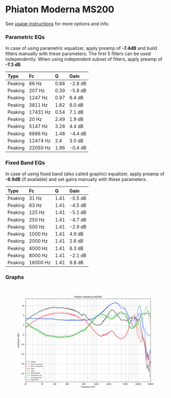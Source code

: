 # Phiaton Moderna MS200
See [usage instructions](https://github.com/jaakkopasanen/AutoEq#usage) for more options and info.

### Parametric EQs
In case of using parametric equalizer, apply preamp of **-7.4dB** and build filters manually
with these parameters. The first 5 filters can be used independently.
When using independent subset of filters, apply preamp of **-7.3 dB**.

| Type    | Fc       |    Q | Gain    |
|:--------|:---------|:-----|:--------|
| Peaking | 66 Hz    | 0.88 | -2.8 dB |
| Peaking | 207 Hz   | 0.39 | -5.8 dB |
| Peaking | 1247 Hz  | 0.97 | 6.4 dB  |
| Peaking | 3811 Hz  | 1.82 | 6.0 dB  |
| Peaking | 17431 Hz | 0.54 | 7.1 dB  |
| Peaking | 20 Hz    | 2.49 | 1.9 dB  |
| Peaking | 5147 Hz  | 3.28 | 4.4 dB  |
| Peaking | 6886 Hz  | 1.48 | -4.4 dB |
| Peaking | 12474 Hz | 2.4  | 3.0 dB  |
| Peaking | 22050 Hz | 1.96 | -0.4 dB |

### Fixed Band EQs
In case of using fixed band (also called graphic) equalizer, apply preamp of **-9.9dB**
(if available) and set gains manually with these parameters.

| Type    | Fc       |    Q | Gain    |
|:--------|:---------|:-----|:--------|
| Peaking | 31 Hz    | 1.41 | -0.5 dB |
| Peaking | 63 Hz    | 1.41 | -4.5 dB |
| Peaking | 125 Hz   | 1.41 | -5.1 dB |
| Peaking | 250 Hz   | 1.41 | -4.7 dB |
| Peaking | 500 Hz   | 1.41 | -2.9 dB |
| Peaking | 1000 Hz  | 1.41 | 4.9 dB  |
| Peaking | 2000 Hz  | 1.41 | 2.6 dB  |
| Peaking | 4000 Hz  | 1.41 | 6.3 dB  |
| Peaking | 8000 Hz  | 1.41 | -2.1 dB |
| Peaking | 16000 Hz | 1.41 | 9.8 dB  |

### Graphs
![](./Phiaton%20Moderna%20MS200.png)